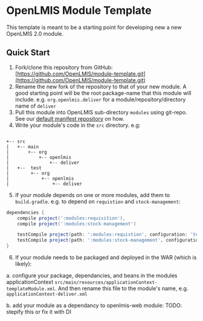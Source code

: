 # OpenLMIS Module Template
This template is meant to be a starting point for developing new a new OpenLMIS 2.0 module.

## Quick Start
1. Fork/clone this repository from GitHub: [https://github.com/OpenLMIS/module-template.git](https://github.com/OpenLMIS/module-template.git)
2. Rename the new fork of the repository to that of your new module.  A good starting point will be the root package-name that this module will include. e.g. `org.openlmis.deliver` for a module/repository/directory name of `deliver`
3. Pull this module into OpenLMIS sub-directory `modules` using git-repo.  See our 
[default manifest repository](https://github.com/OpenLMIS/openlmis-repo) on how.
4. Write your module's code in the `src` directory.  e.g:
  ```  
  
  +-- src
  |   +-- main  
  |       +-- org
  |           +-- openlmis
  |               +-- deliver
  |   +--  test
  |        +-- org
  |            +-- openlmis
  |                +-- deliver
  ```
5. If your module depends on one or more modules, add them to `build.gradle`.  e.g. to depend on `requistion` and `stock-management`:
  ```groovy
  dependencies {
      compile project(':modules:requisition'),
      compile project(':modules:stock-management')

      testCompile project(path: ':modules:requistion', configuration: 'testFixtures'),
      testCompile project(path: ':modules:stock-management', configuration: 'testFixtures')
  }
  ```
6. If your module needs to be packaged and deployed in the WAR (which is likely):
  
  a. configure your package, dependancies, and beans in the modules applicationContext `src/main/resources/applicationContext-templateModule.xml`.  And then rename this file to the module's name, e.g. `applicationContext-deliver.xml`
  
  b. add your module as a dependancy to openlmis-web module: TODO:  stepify this or fix it with DI
